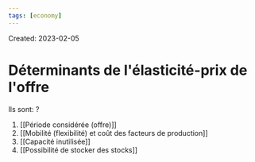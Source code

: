 ```yaml
---
tags: [economy]
---
```

Created: 2023-02-05

# Déterminants de l'élasticité-prix de l'offre
Ils sont:
?
1. [[Période considérée (offre)]]
2. [[Mobilité (flexibilité) et coût des facteurs de production]]
3. [[Capacité inutilisée]]
4. [[Possibilité de stocker des stocks]]
<!--SR:!2023-11-28,8,170-->

